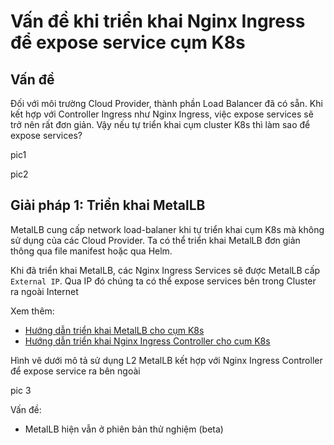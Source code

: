# Vấn đề khi triển khai Nginx Ingress để expose service cụm K8s

## Vấn đề

Đối với môi trường Cloud Provider, thành phần Load Balancer đã có sẵn. Khi kết hợp với Controller Ingress như Nginx Ingress, việc expose services sẽ trở nên rất đơn giản. Vậy nếu tự triển khai cụm cluster K8s thì làm sao để expose services?

pic1

pic2

## Giải pháp 1: Triển khai MetalLB

MetalLB cung cấp network load-balaner khi tự triển khai cụm K8s mà không sử dụng của các Cloud Provider. Ta có thể triển khai MetalLB đơn giản thông qua file manifest hoặc qua Helm.

Khi đã triển khai MetalLB, các Nginx Ingress Services sẽ được MetalLB cấp `External IP`. Qua IP đó chúng ta có thể expose services bên trong Cluster ra ngoài Internet

Xem thêm:
- [Hướng dẫn triển khai MetalLB cho cụm K8s](/docs/setup/install-metallb.md)
- [Hướng dẫn triển khai Nginx Ingress Controller cho cụm K8s](/docs/setup/install-nginx-ingress-helm.md)


Hình vẽ dưới mô tả sử dụng L2 MetalLB kết hợp với Nginx Ingress Controller để expose service ra bên ngoài

pic 3

Vấn đề:
- MetalLB hiện vẫn ở phiên bản thử nghiệm (beta)